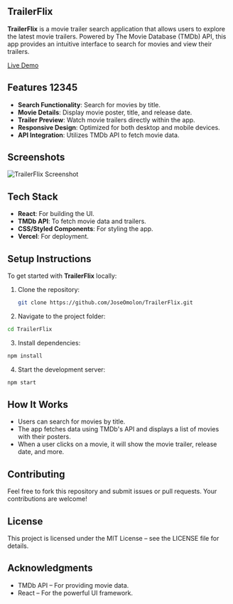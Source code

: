 ## TrailerFlix

**TrailerFlix** is a movie trailer search application that allows users to explore the latest movie trailers. Powered by The Movie Database (TMDb) API, this app provides an intuitive interface to search for movies and view their trailers.

[Live Demo](https://trailer-flix-steel.vercel.app/)

## Features 12345

- **Search Functionality**: Search for movies by title.
- **Movie Details**: Display movie poster, title, and release date.
- **Trailer Preview**: Watch movie trailers directly within the app.
- **Responsive Design**: Optimized for both desktop and mobile devices.
- **API Integration**: Utilizes TMDb API to fetch movie data.

## Screenshots

![TrailerFlix Screenshot](TrailerTube.gif) 

## Tech Stack

- **React**: For building the UI.
- **TMDb API**: To fetch movie data and trailers.
- **CSS/Styled Components**: For styling the app.
- **Vercel**: For deployment.

## Setup Instructions

To get started with **TrailerFlix** locally:

1. Clone the repository:
   ```bash
   git clone https://github.com/JoseOmolon/TrailerFlix.git

2. Navigate to the project folder:
```bash
cd TrailerFlix
```
3. Install dependencies:
```bash
npm install
```
4. Start the development server:
```bash
npm start
```

## How It Works
- Users can search for movies by title.
- The app fetches data using TMDb's API and displays a list of movies with their posters.
- When a user clicks on a movie, it will show the movie trailer, release date, and more.


## Contributing
Feel free to fork this repository and submit issues or pull requests. Your contributions are welcome!

## License
This project is licensed under the MIT License – see the LICENSE file for details.

## Acknowledgments
- TMDb API – For providing movie data.
- React – For the powerful UI framework.
